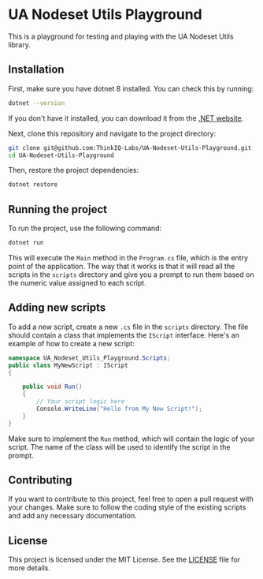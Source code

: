 # UA Nodeset Utils Playground
This is a playground for testing and playing with the UA Nodeset Utils library.

## Installation
First, make sure you have dotnet 8 installed. You can check this by running:
```bash
dotnet --version
```
If you don't have it installed, you can download it from the [.NET website](https://dotnet.microsoft.com/download).

Next, clone this repository and navigate to the project directory:
```bash
git clone git@github.com:ThinkIQ-Labs/UA-Nodeset-Utils-Playground.git 
cd UA-Nodeset-Utils-Playground
```

Then, restore the project dependencies:
```bash
dotnet restore
```

## Running the project
To run the project, use the following command:
```bash
dotnet run
```
This will execute the `Main` method in the `Program.cs` file, which is the entry point of the application.
The way that it works is that it will read all the scripts in the `scripts` directory and give you a prompt to run them
based on the numeric value assigned to each script.

## Adding new scripts
To add a new script, create a new `.cs` file in the `scripts` directory. The file should contain a class that implements the `IScript` interface. Here's an example of how to create a new script:
```csharp
namespace UA_Nodeset_Utils_Playground.Scripts;
public class MyNewScript : IScript
{

    public void Run()
    {
        // Your script logic here
        Console.WriteLine("Hello from My New Script!");
    }
}
```
Make sure to implement the `Run` method, which will contain the logic of your script. The name of the class will be used to identify the script in the prompt.

## Contributing
If you want to contribute to this project, feel free to open a pull request with your changes. Make sure to follow the coding style of the existing scripts and add any necessary documentation.

## License
This project is licensed under the MIT License. See the [LICENSE](LICENSE) file for more details.
